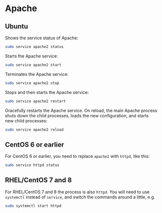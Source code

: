 # Apache

## Ubuntu

Shows the service status of Apache:

```bash
sudo service apache2 status
```

Starts the Apache service:

```bash
sudo service apache2 start
```

Terminates the Apache service:

```bash
sudo service apache2 stop
```

Stops and then starts the Apache service:

```bash
sudo service apache2 restart
```

Gracefully restarts the Apache service. On reload, the main Apache process shuts down the child processes, loads the new configuration, and starts new child processes:

```bash
sudo service apache2 reload
```

## CentOS 6 or earlier

For CentOS 6 or earlier, you need to replace `apache2` with `httpd`, like this:

```bash
sudo service httpd status
```

## RHEL/CentOS 7 and 8

For RHEL/CentOS 7 and 8 the process is also `httpd`. You will need to use `systemctl` instead of `service`, and switch the commands around a little, e.g.

```bash
sudo systemctl start httpd
```
